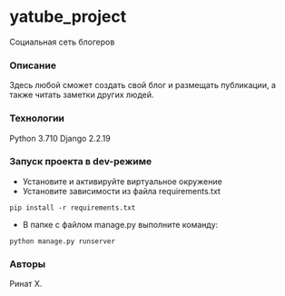 # yatube_project
Социальная сеть блогеров
### Описание
Здесь любой сможет создать свой блог и размещать публикации, а также читать заметки других людей.
### Технологии
Python 3.710
Django 2.2.19
### Запуск проекта в dev-режиме
- Установите и активируйте виртуальное окружение
- Установите зависимости из файла requirements.txt
```
pip install -r requirements.txt
``` 
- В папке с файлом manage.py выполните команду:
```
python manage.py runserver
```
### Авторы
Ринат Х.